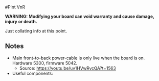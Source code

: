 #Pint VnR

**WARNING: Modifying your board can void warranty and cause damage, injury or death.**

Just collating info at this point.



## Notes

* Main front-to-back power-cable is only live when the board is on. Hardware 5300, firmware 5042.
  * Source: https://youtu.be/uv1HVwRvcQA?t=1563
* Useful components:

